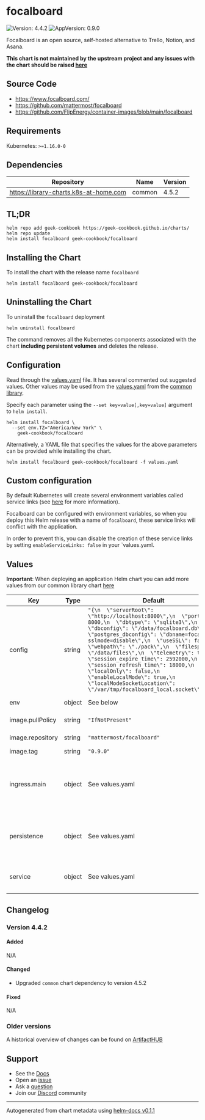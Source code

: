# focalboard

![Version: 4.4.2](https://img.shields.io/badge/Version-4.4.2-informational?style=flat-square) ![AppVersion: 0.9.0](https://img.shields.io/badge/AppVersion-0.9.0-informational?style=flat-square)

Focalboard is an open source, self-hosted alternative to Trello, Notion, and Asana.

**This chart is not maintained by the upstream project and any issues with the chart should be raised [here](https://github.com/geek-cookbook/charts/issues/new/choose)**

## Source Code

* <https://www.focalboard.com/>
* <https://github.com/mattermost/focalboard>
* <https://github.com/FlipEnergy/container-images/blob/main/focalboard>

## Requirements

Kubernetes: `>=1.16.0-0`

## Dependencies

| Repository | Name | Version |
|------------|------|---------|
| https://library-charts.k8s-at-home.com | common | 4.5.2 |

## TL;DR

```console
helm repo add geek-cookbook https://geek-cookbook.github.io/charts/
helm repo update
helm install focalboard geek-cookbook/focalboard
```

## Installing the Chart

To install the chart with the release name `focalboard`

```console
helm install focalboard geek-cookbook/focalboard
```

## Uninstalling the Chart

To uninstall the `focalboard` deployment

```console
helm uninstall focalboard
```

The command removes all the Kubernetes components associated with the chart **including persistent volumes** and deletes the release.

## Configuration

Read through the [values.yaml](./values.yaml) file. It has several commented out suggested values.
Other values may be used from the [values.yaml](https://github.com/geek-cookbook/library-charts/tree/main/charts/stable/common/values.yaml) from the [common library](https://github.com/geek-cookbook/library-charts/tree/main/charts/stable/common).

Specify each parameter using the `--set key=value[,key=value]` argument to `helm install`.

```console
helm install focalboard \
  --set env.TZ="America/New York" \
    geek-cookbook/focalboard
```

Alternatively, a YAML file that specifies the values for the above parameters can be provided while installing the chart.

```console
helm install focalboard geek-cookbook/focalboard -f values.yaml
```

## Custom configuration

By default Kubernetes will create several environment variables called service links (see [here](https://kubernetes.io/docs/concepts/services-networking/connect-applications-service/#accessing-the-service) for more information).

Focalboard can be configured with environment variables, so when you deploy this Helm release with a name of `focalboard`,
these service links will conflict with the application.

In order to prevent this, you can disable the creation of these service links by setting `enableServiceLinks: false` in your `values.yaml.

## Values

**Important**: When deploying an application Helm chart you can add more values from our common library chart [here](https://github.com/geek-cookbook/library-charts/tree/main/charts/stable/common)

| Key | Type | Default | Description |
|-----|------|---------|-------------|
| config | string | `"{\n  \"serverRoot\": \"http://localhost:8000\",\n  \"port\": 8000,\n  \"dbtype\": \"sqlite3\",\n  \"dbconfig\": \"/data/focalboard.db\",\n  \"postgres_dbconfig\": \"dbname=focalboard sslmode=disable\",\n  \"useSSL\": false,\n  \"webpath\": \"./pack\",\n  \"filespath\": \"/data/files\",\n  \"telemetry\": true,\n  \"session_expire_time\": 2592000,\n  \"session_refresh_time\": 18000,\n  \"localOnly\": false,\n  \"enableLocalMode\": true,\n  \"localModeSocketLocation\": \"/var/tmp/focalboard_local.socket\"\n}\n"` |  |
| env | object | See below | environment variables. |
| image.pullPolicy | string | `"IfNotPresent"` | image pull policy |
| image.repository | string | `"mattermost/focalboard"` | image repository |
| image.tag | string | `"0.9.0"` | image tag |
| ingress.main | object | See values.yaml | Enable and configure ingress settings for the chart under this key. |
| persistence | object | See values.yaml | Configure persistence settings for the chart under this key. |
| service | object | See values.yaml | Configures service settings for the chart. |

## Changelog

### Version 4.4.2

#### Added

N/A

#### Changed

* Upgraded `common` chart dependency to version 4.5.2

#### Fixed

N/A

### Older versions

A historical overview of changes can be found on [ArtifactHUB](https://artifacthub.io/packages/helm/geek-cookbook/focalboard?modal=changelog)

## Support

- See the [Docs](https://geek-cookbook.funkypenguin.co.nz/)
- Open an [issue](https://github.com/geek-cookbook/charts/issues/new/choose)
- Ask a [question](https://github.com/geek-cookbook/organization/discussions)
- Join our [Discord](http://chat.funkypenguin.co.nz) community

----------------------------------------------
Autogenerated from chart metadata using [helm-docs v0.1.1](https://github.com/geek-cookbook/helm-docs/releases/v0.1.1)
